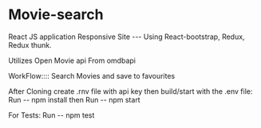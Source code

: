 # Movie-search

React JS application 
Responsive Site --- Using React-bootstrap, Redux, Redux thunk.

Utilizes Open Movie api From omdbapi

WorkFlow::::
Search Movies and save to favourites

After Cloning create .rnv file with api key then build/start with the .env file: 
Run -- npm install
then 
Run -- npm start

For Tests:
Run -- npm test
